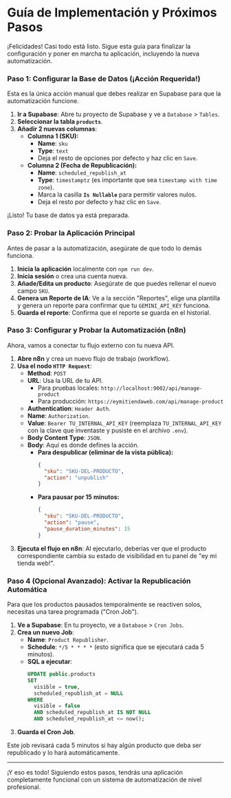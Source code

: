 # Guía de Implementación y Próximos Pasos

¡Felicidades! Casi todo está listo. Sigue esta guía para finalizar la configuración y poner en marcha tu aplicación, incluyendo la nueva automatización.

### Paso 1: Configurar la Base de Datos (¡Acción Requerida!)

Esta es la única acción manual que debes realizar en Supabase para que la automatización funcione.

1.  **Ir a Supabase**: Abre tu proyecto de Supabase y ve a `Database` > `Tables`.
2.  **Seleccionar la tabla `products`**.
3.  **Añadir 2 nuevas columnas**:
    *   **Columna 1 (SKU):**
        *   **Name**: `sku`
        *   **Type**: `text`
        *   Deja el resto de opciones por defecto y haz clic en `Save`.
    *   **Columna 2 (Fecha de Republicación):**
        *   **Name**: `scheduled_republish_at`
        *   **Type**: `timestamptz` (es importante que sea `timestamp with time zone`).
        *   Marca la casilla **`Is Nullable`** para permitir valores nulos.
        *   Deja el resto por defecto y haz clic en `Save`.

¡Listo! Tu base de datos ya está preparada.

### Paso 2: Probar la Aplicación Principal

Antes de pasar a la automatización, asegúrate de que todo lo demás funciona.

1.  **Inicia la aplicación** localmente con `npm run dev`.
2.  **Inicia sesión** o crea una cuenta nueva.
3.  **Añade/Edita un producto**: Asegúrate de que puedes rellenar el nuevo campo `SKU`.
4.  **Genera un Reporte de IA**: Ve a la sección "Reportes", elige una plantilla y genera un reporte para confirmar que tu `GEMINI_API_KEY` funciona.
5.  **Guarda el reporte**: Confirma que el reporte se guarda en el historial.

### Paso 3: Configurar y Probar la Automatización (n8n)

Ahora, vamos a conectar tu flujo externo con tu nueva API.

1.  **Abre n8n** y crea un nuevo flujo de trabajo (workflow).
2.  **Usa el nodo `HTTP Request`**:
    *   **Method**: `POST`
    *   **URL**: Usa la URL de tu API.
        *   Para pruebas locales: `http://localhost:9002/api/manage-product`
        *   Para producción: `https://eymitiendaweb.com/api/manage-product`
    *   **Authentication**: `Header Auth`.
    *   **Name**: `Authorization`.
    *   **Value**: `Bearer TU_INTERNAL_API_KEY` (reemplaza `TU_INTERNAL_API_KEY` con la clave que inventaste y pusiste en el archivo `.env`).
    *   **Body Content Type**: `JSON`.
    *   **Body**: Aquí es donde defines la acción.
        *   **Para despublicar (eliminar de la vista pública):**
            ```json
            {
              "sku": "SKU-DEL-PRODUCTO",
              "action": "unpublish"
            }
            ```
        *   **Para pausar por 15 minutos:**
            ```json
            {
              "sku": "SKU-DEL-PRODUCTO",
              "action": "pause",
              "pause_duration_minutes": 15
            }
            ```
3.  **Ejecuta el flujo en n8n**: Al ejecutarlo, deberías ver que el producto correspondiente cambia su estado de visibilidad en tu panel de "ey mi tienda web!".

### Paso 4 (Opcional Avanzado): Activar la Republicación Automática

Para que los productos pausados temporalmente se reactiven solos, necesitas una tarea programada ("Cron Job").

1.  **Ve a Supabase**: En tu proyecto, ve a `Database` > `Cron Jobs`.
2.  **Crea un nuevo Job**:
    *   **Name**: `Product Republisher`.
    *   **Schedule**: `*/5 * * * *` (esto significa que se ejecutará cada 5 minutos).
    *   **SQL a ejecutar**:
        ```sql
        UPDATE public.products
        SET 
          visible = true,
          scheduled_republish_at = NULL
        WHERE 
          visible = false 
          AND scheduled_republish_at IS NOT NULL 
          AND scheduled_republish_at <= now();
        ```
3.  **Guarda el Cron Job**.

Este job revisará cada 5 minutos si hay algún producto que deba ser republicado y lo hará automáticamente.

---

¡Y eso es todo! Siguiendo estos pasos, tendrás una aplicación completamente funcional con un sistema de automatización de nivel profesional.
